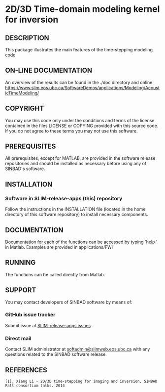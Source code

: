 # 2D/3D Time-domain modeling kernel for inversion
##  DESCRIPTION
This package illustrates the main features of the time-stepping modeling code
##  ON-LINE DOCUMENTATION
An overview of the results can be found in the ./doc directory and online: <br />
<https://www.slim.eos.ubc.ca/SoftwareDemos/applications/Modeling/AcousticTimeModeling/>
##  COPYRIGHT
 You may use this code only under the conditions and terms of the
 license contained in the files LICENSE or COPYING provided with this
 source code. If you do not agree to these terms you may not use this
 software.
##  PREREQUISITES
 All prerequisites, except for MATLAB, are provided in the software
 release repositories and should be installed as necessary before using
 any of SINBAD's software.
##  INSTALLATION
###  Software in SLIM-release-apps (this) repository
 Follow the instructions in the INSTALLATION file (located in the home
 directory of this software repository) to install necessary
 components.
##  DOCUMENTATION
Documentation for each of the functions can be accessed by typing `help <function>' in Matlab. 
Examples are provided in applications/FWI 
##  RUNNING
The functions can be called directly from Matlab. 
##  SUPPORT
 You may contact developers of SINBAD software by means of:
### GitHub issue tracker
 Submit issue at [SLIM-release-apps issues](https://github.com/SINBADconsortium/SLIM-release-apps/issues).
###  Direct mail
 Contact SLIM administrator at softadmin@slimweb.eos.ubc.ca with any
 questions related to the SINBAD software release.
##  REFERENCES
	[1]. Xiang Li - 2D/3D time-stepping for imaging and inversion, SINBAD Fall consortium talks. 2014
